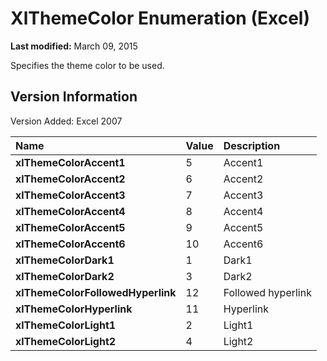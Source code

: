 
# XlThemeColor Enumeration (Excel)

 **Last modified:** March 09, 2015

Specifies the theme color to be used.

## Version Information

Version Added: Excel 2007 



|**Name**|**Value**|**Description**|
|:-----|:-----|:-----|
| **xlThemeColorAccent1**|5|Accent1|
| **xlThemeColorAccent2**|6|Accent2|
| **xlThemeColorAccent3**|7|Accent3|
| **xlThemeColorAccent4**|8|Accent4|
| **xlThemeColorAccent5**|9|Accent5|
| **xlThemeColorAccent6**|10|Accent6|
| **xlThemeColorDark1**|1|Dark1|
| **xlThemeColorDark2**|3|Dark2|
| **xlThemeColorFollowedHyperlink**|12|Followed hyperlink|
| **xlThemeColorHyperlink**|11|Hyperlink|
| **xlThemeColorLight1**|2|Light1|
| **xlThemeColorLight2**|4|Light2|
